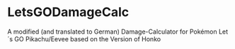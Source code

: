 # LetsGODamageCalc
A modified (and translated to German) Damage-Calculator for Pokémon Let´s GO Pikachu/Eevee based on the Version of Honko
